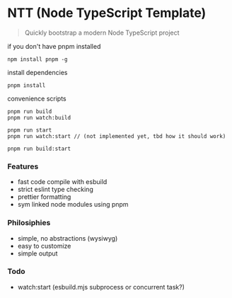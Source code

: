 # NTT (Node TypeScript Template)

> Quickly bootstrap a modern Node TypeScript project

if you don't have pnpm installed
```
npm install pnpm -g
```

install dependencies
```
pnpm install
```

convenience scripts
```
pnpm run build
pnpm run watch:build

pnpm run start
pnpm run watch:start // (not implemented yet, tbd how it should work)

pnpm run build:start

```

### Features
- fast code compile with esbuild
- strict eslint type checking
- prettier formatting
- sym linked node modules using pnpm

### Philosiphies
- simple, no abstractions (wysiwyg)
- easy to customize
- simple output

### Todo
- watch:start (esbuild.mjs subprocess or concurrent task?)
